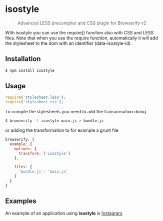 # isostyle
> Advanced LESS precompiler and CSS plugin for Browserify v2

With isostyle you can use the require() function also with CSS and LESS files.
Note that when you use the require function, automatically it will add the stylesheet to the dom with an identifier (data-isostyle-id).

## Installation
```sh
$ npm install isostyle
```

## Usage
```js
require('stylesheet.less');
require('stylesheet.css');
```

To compile the stylesheets you need to add the transormation doing
```sh
$ browserify -t isostyle main.js > bundle.js
```
or adding the transformation to for example a grunt file
```js
browserify: {
  example: {
    options: {
      transform: ['isostyle']
    },

    files: {
      'bundle.js': 'main.js'
    }
  }
}
```

## Examples
An example of an application using **isostyle** is [Instagram](https://instagram.com/).
